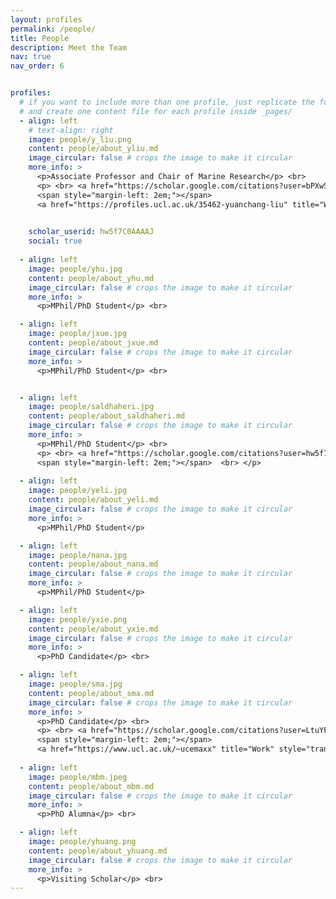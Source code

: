 ```yaml
---
layout: profiles
permalink: /people/
title: People
description: Meet the Team
nav: true
nav_order: 6


profiles:
  # if you want to include more than one profile, just replicate the following block
  # and create one content file for each profile inside _pages/
  - align: left
    # text-align: right
    image: people/y_liu.png
    content: people/about_yliu.md
    image_circular: false # crops the image to make it circular
    more_info: >
      <p>Associate Professor and Chair of Marine Research</p> <br>
      <p> <br> <a href="https://scholar.google.com/citations?user=bPXw5w8AAAAJ&hl=en&oi=ao" title="Google Scholar" style="transform: scale(2); display: inline-block;"><i class="ai ai-google-scholar"></i></a> 
      <span style="margin-left: 2em;"></span> 
      <a href="https://profiles.ucl.ac.uk/35462-yuanchang-liu" title="Work" style="transform: scale(2); display: inline-block;"><i class="ai ai-archive"></i></a> <br> </p>

      
    scholar_userid: hw5f7C0AAAAJ
    social: true
  
  - align: left
    image: people/yhu.jpg
    content: people/about_yhu.md
    image_circular: false # crops the image to make it circular
    more_info: >
      <p>MPhil/PhD Student</p> <br>

  - align: left
    image: people/jxue.jpg
    content: people/about_jxue.md
    image_circular: false # crops the image to make it circular
    more_info: >
      <p>MPhil/PhD Student</p> <br>


  - align: left
    image: people/saldhaheri.jpg
    content: people/about_saldhaheri.md
    image_circular: false # crops the image to make it circular
    more_info: >
      <p>MPhil/PhD Student</p> <br>
      <p> <br> <a href="https://scholar.google.com/citations?user=hw5f7C0AAAAJ&hl=en&oi=ao" title="Google Scholar" style="transform: scale(2); display: inline-block;"><i class="ai ai-google-scholar"></i></a> 
      <span style="margin-left: 2em;"></span>  <br> </p>
  
  - align: left
    image: people/yeli.jpg
    content: people/about_yeli.md
    image_circular: false # crops the image to make it circular
    more_info: >
      <p>MPhil/PhD Student</p>

  - align: left
    image: people/nana.jpg
    content: people/about_nana.md
    image_circular: false # crops the image to make it circular
    more_info: >
      <p>MPhil/PhD Student</p>

  - align: left
    image: people/yxie.png
    content: people/about_yxie.md
    image_circular: false # crops the image to make it circular
    more_info: >
      <p>PhD Candidate</p> <br>

  - align: left
    image: people/sma.jpg
    content: people/about_sma.md
    image_circular: false # crops the image to make it circular
    more_info: >
      <p>PhD Candidate</p> <br>
      <p> <br> <a href="https://scholar.google.com/citations?user=LtuYFhoAAAAJ&hl=en&oi=ao" title="Google Scholar" style="transform: scale(2); display: inline-block;"><i class="ai ai-google-scholar"></i></a> 
      <span style="margin-left: 2em;"></span> 
      <a href="https://www.ucl.ac.uk/~ucemaxx" title="Work" style="transform: scale(2); display: inline-block;"><i class="ai ai-archive"></i></a> <br> </p>
  
  - align: left
    image: people/mbm.jpeg
    content: people/about_mbm.md
    image_circular: false # crops the image to make it circular
    more_info: >
      <p>PhD Alumna</p> <br>

  - align: left
    image: people/yhuang.png
    content: people/about_yhuang.md
    image_circular: false # crops the image to make it circular
    more_info: >
      <p>Visiting Scholar</p> <br>
---
```

